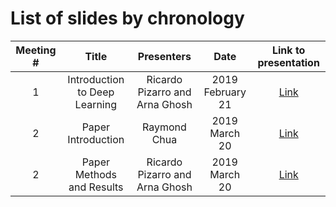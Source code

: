 # List of slides by chronology

| Meeting # | Title | Presenters | Date | Link to presentation |
|:---------:|:-----:|:----------:|:----:|:----:|
| 1 | Introduction to Deep Learning | Ricardo Pizarro and Arna Ghosh | 2019 February 21 | [Link](../Slides/Meeting1%20-%20Introduction.pdf) |
| 2 | Paper Introduction | Raymond Chua | 2019 March 20 | [Link](../Slides/Meeting2%20-%20Paper%20Introduction.pdf) |
| 2 | Paper Methods and Results | Ricardo Pizarro and Arna Ghosh | 2019 March 20 | [Link](../Slides/Meeting2%20-%20Paper%20Methods%20Results.pdf) |
